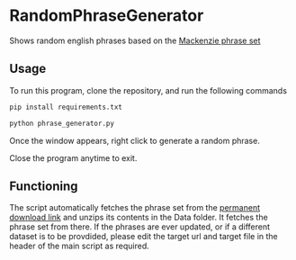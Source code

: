 # RandomPhraseGenerator

Shows random english phrases based on the [Mackenzie phrase set](https://www.yorku.ca/mack/chi03b.html)

## Usage

To run this program, clone the repository, and run the following commands

```py
pip install requirements.txt
```

```py
python phrase_generator.py
```

Once the window appears, right click to generate a random phrase.

Close the program anytime to exit.

## Functioning

The script automatically fetches the phrase set from the [permanent download link](http://www.yorku.ca/mack/PhraseSets.zip) and unzips its contents in the Data folder. It fetches the phrase set from there. If the phrases are ever updated, or if a different dataset is to be provdided, please edit the target url and target file in the header of the main script as required.
